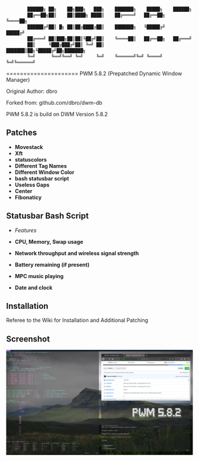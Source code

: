 ```
		██████╗ ██╗    ██╗███╗   ███╗    ███████╗    █████╗    ██████╗ 
		██╔══██╗██║    ██║████╗ ████║    ██╔════╝   ██╔══██╗   ╚════██╗
		██████╔╝██║ █╗ ██║██╔████╔██║    ███████╗   ╚█████╔╝    █████╔╝
		██╔═══╝ ██║███╗██║██║╚██╔╝██║    ╚════██║   ██╔══██╗   ██╔═══╝ 
		██║     ╚███╔███╔╝██║ ╚═╝ ██║    ███████║██╗╚█████╔╝██╗███████╗
		╚═╝      ╚══╝╚══╝ ╚═╝     ╚═╝    ╚══════╝╚═╝ ╚════╝ ╚═╝╚══════╝
```
=====================
PWM 5.8.2 (Prepatched Dynamic Window Manager)

Original Author: dbro

Forked from: github.com/dbro/dwm-db

PWM 5.8.2 is build on DWM Version 5.8.2

Patches
--------------------

* **Movestack**
* **Xft**
* **statuscolors**
* **Different Tag Names**
* **Different Window Color**
* **bash statusbar script**
* **Useless Gaps**
* **Center**
* **Fibonaticy**

Statusbar Bash Script
---------------------
* *Features*

* **CPU, Memory, Swap usage**
* **Network throughput and wireless signal strength**
* **Battery remaining (if present)**
* **MPC music playing**
* **Date and clock**

Installation
----------------------
Referee to the Wiki for Installation and Additional Patching

Screenshot
----------------------
![Screenshot](/pwm5.png)
